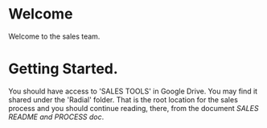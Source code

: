 # Welcome
Welcome to the sales team.

# Getting Started.
You should have access to 'SALES TOOLS' in Google Drive.  You may find it shared under the 'Radial' folder.
That is the root location for the sales process and you should continue reading, there, from the document *SALES README and PROCESS doc*.

